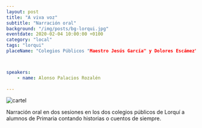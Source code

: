```yaml
---
layout: post
title: "A viva voz"
subtitle: "Narración oral"
background: "/img/posts/bg-lorqui.jpg"
eventdate: 2020-02-04 10:00:00 +0100
category: "local"
tags: "lorqui"
placeName: "Colegios Públicos "Maestro Jesús García" y Dolores Escámez"



speakers:
    - name: Alonso Palacios Rozalén
    
---
```

![cartel](/img/posts/alonso1.png)   

Narración oral en dos sesiones en los dos colegios públicos de Lorquí a alumnos de Primaria contando historias o cuentos de siempre.


